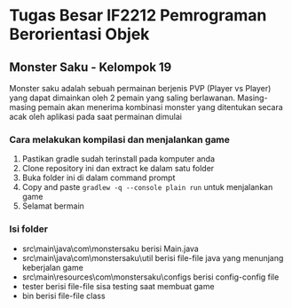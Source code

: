 # Tugas Besar IF2212 Pemrograman Berorientasi Objek
## Monster Saku - Kelompok 19 

Monster saku adalah sebuah permainan berjenis PVP (Player vs Player) yang dapat dimainkan oleh 2 pemain yang saling berlawanan. 
Masing-masing pemain akan menerima kombinasi monster yang ditentukan secara acak oleh aplikasi pada saat permainan dimulai

### Cara melakukan kompilasi dan menjalankan game
1. Pastikan gradle sudah terinstall pada komputer anda
2. Clone repository ini dan extract ke dalam satu folder
3. Buka folder ini di dalam command prompt
4. Copy and paste ```gradlew -q --console plain run``` untuk menjalankan game
5. Selamat bermain

### Isi folder
- src\main\java\com\monstersaku berisi Main.java
- src\main\java\com\monstersaku\util berisi file-file java yang menunjang keberjalan game
- src\main\resources\com\monstersaku\configs berisi config-config file
- tester berisi file-file sisa testing saat membuat game
- bin berisi file-file class


